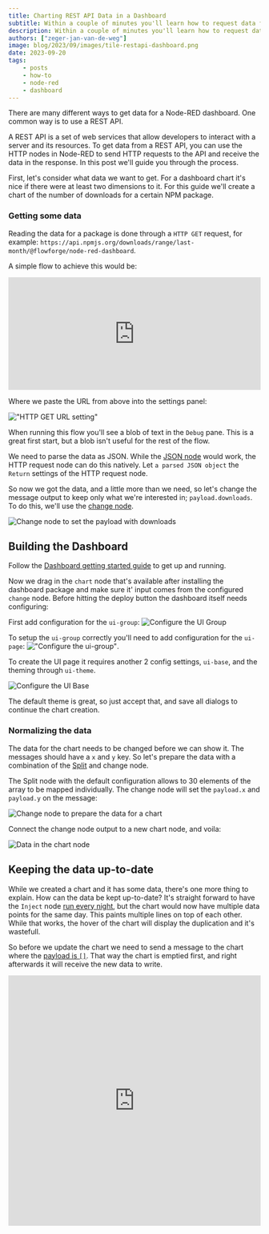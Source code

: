 ```yaml
---
title: Charting REST API Data in a Dashboard
subtitle: Within a couple of minutes you'll learn how to request data from a REST endpoint and build a chart to display data points
description: Within a couple of minutes you'll learn how to request data from a REST endpoint and build a chart to display data points
authors: ["zeger-jan-van-de-weg"]
image: blog/2023/09/images/tile-restapi-dashboard.png
date: 2023-09-20
tags:
    - posts
    - how-to
    - node-red
    - dashboard
---
```


There are many different ways to get data for a Node-RED dashboard. One common
way is to use a REST API.

A REST API is a set of web services that allow developers to interact with a
server and its resources. To get data from a REST API, you can use the HTTP
nodes in Node-RED to send HTTP requests to the API and receive the data in
the response. In this post we'll guide you through the process.

<!--more-->

First, let's consider what data we want to get. For a dashboard chart it's nice
if there were at least two dimensions to it. For this guide we'll create a chart
of the number of downloads for a certain NPM package.

### Getting some data

Reading the data for a package is done through a `HTTP GET` request, for example:
`https://api.npmjs.org/downloads/range/last-month/@flowforge/node-red-dashboard`.

A simple flow to achieve this would be:

<iframe width="100%" height="225px" src="https://flows.nodered.org/flow/7c2dd3ccde70746a40ef8f5aa58c591c/share?height=100" allow="clipboard-read; clipboard-write" style="border: none;"></iframe>

Where we paste the URL from above into the settings panel:

!["HTTP GET URL setting"](./images/http-get-npmapi.png "HTTP GET URL setting")

When running this flow you'll see a blob of text in the `Debug` pane. This is a
great first start, but a blob isn't useful for the rest of the flow.

We need to parse the data as JSON. While the [JSON node](/node-red/core-nodes/json)
would work, the HTTP request node can do this natively. Let `a parsed JSON object`
the `Return` settings of the HTTP request node.

So now we got the data, and a little more than we need, so let's change the
message output to keep only what we're interested in; `payload.downloads`. To
do this, we'll use the [change node](/node-red/core-nodes/change).

![Change node to set the payload with downloads](./images/change-node-set-downloads-payload.png "Change node to set the payload")

## Building the Dashboard

Follow the [Dashboard getting started guide](/blog/2024/03/dashboard-getting-started/) to get up and running.

Now we drag in the `chart` node that's available after installing the dashboard
package and make sure it' input comes from the configured `change` node. Before
hitting the deploy button the dashboard itself needs configuring:

First add configuration for the `ui-group`: ![Configure the UI Group](./images/dashboard-config-chart.png "Configure the chart")

To setup the `ui-group` correctly you'll need to add configuration for the `ui-page`: !["Configure the ui-group"](./images/dashboard-config-ui-group.png "Configure the UI group").

To create the UI page it requires another 2 config settings, `ui-base`, and the theming through `ui-theme`.

![Configure the UI Base](./images/dashboard-config-ui-base.png)

The default theme is great, so just accept that, and save all dialogs to continue the chart creation.

### Normalizing the data

The data for the chart needs to be changed before we can show it. The messages should have a `x` and `y` key. So let's prepare the data with
a combination of the [Split](/node-red/core-nodes/split) and change node.

The Split node with the default configuration allows to 30 elements of the array
to be mapped individually. The change node will set the `payload.x` and `payload.y`
on the message:

![Change node to prepare the data for a chart](./images/change-node-prepare-data-chart.png "Prepare data for the chart")

Connect the change node output to a new chart node, and voila:

![Data in the chart node](./images/chart-with-data.png)

## Keeping the data up-to-date

While we created a chart and it has some data, there's one more thing to explain.
How can the data be kept up-to-date? It's straight forward to have the `Inject`
node [run every night](/node-red/core-nodes/inject/#run-a-flow-daily-at-midnight),
but the chart would now have multiple data points
for the same day. This paints multiple lines on top of each other. While that works,
the hover of the chart will display the duplication and it's wastefull.

So before we update the chart we need to send a message to the chart where the
[payload is `[]`](https://dashboard.flowfuse.com/nodes/widgets/ui-chart.html#removing-data).
That way the chart is emptied first, and right afterwards it will
receive the new data to write.

<iframe width="100%" height="500px" src="https://flows.nodered.org/flow/47f4cda247f2f2e0172ab61c795308bb/share" allow="clipboard-read; clipboard-write" style="border: none;"></iframe>